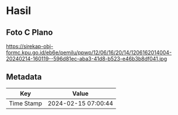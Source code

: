 # Hasil

## Foto C Plano

https://sirekap-obj-formc.kpu.go.id/eb6e/pemilu/ppwp/12/06/16/20/14/1206162014004-20240214-160119--596d81ec-aba3-41d8-b523-e46b3b8df041.jpg


## Metadata

| Key        | Value               |
| ---------- | ------------------- |
| Time Stamp | 2024-02-15 07:00:44 |



